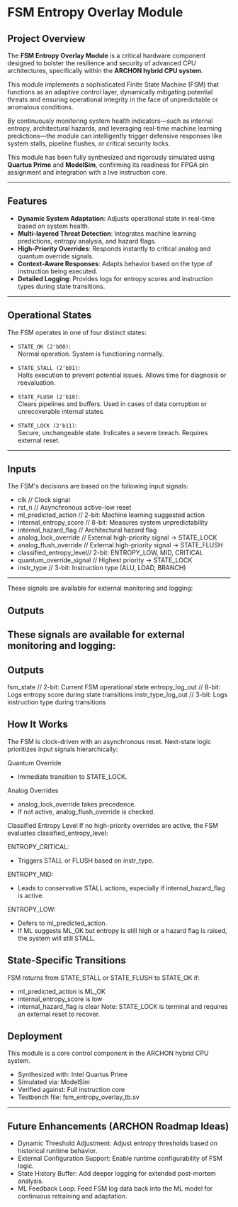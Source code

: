 # FSM Entropy Overlay Module

## Project Overview

The **FSM Entropy Overlay Module** is a critical hardware component designed to bolster the resilience and security of advanced CPU architectures, specifically within the **ARCHON hybrid CPU system**.

This module implements a sophisticated Finite State Machine (FSM) that functions as an adaptive control layer, dynamically mitigating potential threats and ensuring operational integrity in the face of unpredictable or anomalous conditions.

By continuously monitoring system health indicators—such as internal entropy, architectural hazards, and leveraging real-time machine learning predictions—the module can intelligently trigger defensive responses like system stalls, pipeline flushes, or critical security locks.

This module has been fully synthesized and rigorously simulated using **Quartus Prime** and **ModelSim**, confirming its readiness for FPGA pin assignment and integration with a live instruction core.

---

## Features

- **Dynamic System Adaptation**: Adjusts operational state in real-time based on system health.
- **Multi-layered Threat Detection**: Integrates machine learning predictions, entropy analysis, and hazard flags.
- **High-Priority Overrides**: Responds instantly to critical analog and quantum override signals.
- **Context-Aware Responses**: Adapts behavior based on the type of instruction being executed.
- **Detailed Logging**: Provides logs for entropy scores and instruction types during state transitions.

---

## Operational States

The FSM operates in one of four distinct states:

- `STATE_OK (2'b00)`:  
  Normal operation. System is functioning normally.

- `STATE_STALL (2'b01)`:  
  Halts execution to prevent potential issues. Allows time for diagnosis or reevaluation.

- `STATE_FLUSH (2'b10)`:  
  Clears pipelines and buffers. Used in cases of data corruption or unrecoverable internal states.

- `STATE_LOCK (2'b11)`:  
  Secure, unchangeable state. Indicates a severe breach. Requires external reset.

---

## Inputs

The FSM's decisions are based on the following input signals:

- clk                      // Clock signal
- rst_n                   // Asynchronous active-low reset
- ml_predicted_action     // 2-bit: Machine learning suggested action
- internal_entropy_score  // 8-bit: Measures system unpredictability
- internal_hazard_flag    // Architectural hazard flag
- analog_lock_override    // External high-priority signal -> STATE_LOCK
- analog_flush_override   // External high-priority signal -> STATE_FLUSH
- classified_entropy_level// 2-bit: ENTROPY_LOW, MID, CRITICAL
- quantum_override_signal // Highest priority -> STATE_LOCK
- instr_type              // 3-bit: Instruction type (ALU, LOAD, BRANCH)

---

These signals are available for external monitoring and logging:
## Outputs

These signals are available for external monitoring and logging:
---

## Outputs

fsm_state           // 2-bit: Current FSM operational state
entropy_log_out     // 8-bit: Logs entropy score during state transitions
instr_type_log_out  // 3-bit: Logs instruction type during transitions

## How It Works
The FSM is clock-driven with an asynchronous reset. Next-state logic prioritizes input signals hierarchically:

Quantum Override
- Immediate transition to STATE_LOCK.

Analog Overrides
- analog_lock_override takes precedence.
- If not active, analog_flush_override is checked.

Classified Entropy Level
If no high-priority overrides are active, the FSM evaluates classified_entropy_level:

ENTROPY_CRITICAL:
- Triggers STALL or FLUSH based on instr_type.

ENTROPY_MID:
- Leads to conservative STALL actions, especially if internal_hazard_flag is active.

ENTROPY_LOW:
- Defers to ml_predicted_action.
- If ML suggests ML_OK but entropy is still high or a hazard flag is raised, the system will still STALL.

## State-Specific Transitions
FSM returns from STATE_STALL or STATE_FLUSH to STATE_OK if:
- ml_predicted_action is ML_OK
- internal_entropy_score is low
- internal_hazard_flag is clear
Note: STATE_LOCK is terminal and requires an external reset to recover.

## Deployment
This module is a core control component in the ARCHON hybrid CPU system.
- Synthesized with: Intel Quartus Prime
- Simulated via: ModelSim
- Verified against: Full instruction core
- Testbench file: fsm_entropy_overlay_tb.sv

----

## Future Enhancements (ARCHON Roadmap Ideas)
- Dynamic Threshold Adjustment: Adjust entropy thresholds based on historical runtime behavior.
- External Configuration Support: Enable runtime configurability of FSM logic.
- State History Buffer: Add deeper logging for extended post-mortem analysis.
- ML Feedback Loop: Feed FSM log data back into the ML model for continuous retraining and adaptation.
